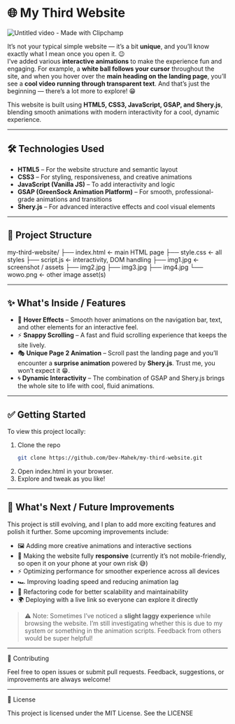 # 🌐 My Third Website

![Untitled video - Made with Clipchamp](https://github.com/user-attachments/assets/26b80822-838d-4dcd-88b5-beea0524c532)

It’s not your typical simple website — it’s a bit **unique**, and you’ll know exactly what I mean once you open it. 😉  
I’ve added various **interactive animations** to make the experience fun and engaging. For example, a **white ball follows your cursor** throughout the site, and when you hover over the **main heading on the landing page**, you’ll see a **cool video running through transparent text**. And that’s just the beginning — there’s a lot more to explore! 😁  

This website is built using **HTML5, CSS3, JavaScript, GSAP, and Shery.js**, blending smooth animations with modern interactivity for a cool, dynamic experience.

---

## 🛠️ Technologies Used

- **HTML5** – For the website structure and semantic layout  
- **CSS3** – For styling, responsiveness, and creative animations  
- **JavaScript (Vanilla JS)** – To add interactivity and logic  
- **GSAP (GreenSock Animation Platform)** – For smooth, professional-grade animations and transitions  
- **Shery.js** – For advanced interactive effects and cool visual elements

---

## 📂 Project Structure

my-third-website/
├── index.html ← main HTML page
├── style.css ← all styles
├── script.js ← interactivity, DOM handling
├── img1.jpg ← screenshot / assets
├── img2.jpg
├── img3.jpg
├── img4.jpg
└── wowo.png ← other image asset(s)


---

## ✨ What's Inside / Features

- 🎨 **Hover Effects** – Smooth hover animations on the navigation bar, text, and other elements for an interactive feel.  
- ⚡ **Snappy Scrolling** – A fast and fluid scrolling experience that keeps the site lively.  
- 🎭 **Unique Page 2 Animation** – Scroll past the landing page and you’ll encounter a **surprise animation** powered by **Shery.js**. Trust me, you won’t expect it 😁.  
- 🌀 **Dynamic Interactivity** – The combination of GSAP and Shery.js brings the whole site to life with cool, fluid animations.

---

## ✅ Getting Started

To view this project locally:

1. Clone the repo  
   ```bash
   git clone https://github.com/Dev-Mahek/my-third-website.git
2. Open index.html in your browser.
3. Explore and tweak as you like!

---

## 🚀 What's Next / Future Improvements

This project is still evolving, and I plan to add more exciting features and polish it further. Some upcoming improvements include:

- 🖼️ Adding more creative animations and interactive sections  
- 📱 Making the website fully **responsive** (currently it’s not mobile-friendly, so open it on your phone at your own risk 😅)  
- ⚡ Optimizing performance for smoother experience across all devices  
- 🏎️ Improving loading speed and reducing animation lag  
- 🔧 Refactoring code for better scalability and maintainability  
- 🌍 Deploying with a live link so everyone can explore it directly  

> ⚠️ Note: Sometimes I’ve noticed a **slight laggy experience** while browsing the website. I’m still investigating whether this is due to my system or something in the animation scripts. Feedback from others would be super helpful!

---

🤝 Contributing

Feel free to open issues or submit pull requests. Feedback, suggestions, or improvements are always welcome!

---

📄 License

This project is licensed under the MIT License. See the LICENSE
